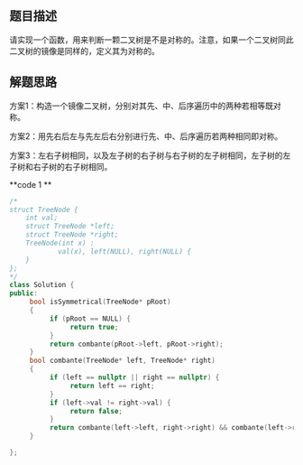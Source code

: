 ## 题目描述

请实现一个函数，用来判断一颗二叉树是不是对称的。注意，如果一个二叉树同此二叉树的镜像是同样的，定义其为对称的。

## 解题思路

方案1：构造一个镜像二叉树，分别对其先、中、后序遍历中的两种若相等既对称。

方案2：用先右后左与先左后右分别进行先、中、后序遍历若两种相同即对称。

方案3：左右子树相同，以及左子树的右子树与右子树的左子树相同，左子树的左子树和右子树的右子树相同。

**code 1 **

```c++
/*
struct TreeNode {
    int val;
    struct TreeNode *left;
    struct TreeNode *right;
    TreeNode(int x) :
            val(x), left(NULL), right(NULL) {
    }
};
*/
class Solution {
public:
     bool isSymmetrical(TreeNode* pRoot)
     {
          if (pRoot == NULL) {
               return true;
          }
          return combante(pRoot->left, pRoot->right);
     }
     bool combante(TreeNode* left, TreeNode* right)
     {
          if (left == nullptr || right == nullptr) {
               return left == right;
          }
          if (left->val != right->val) {
               return false;
          }
          return combante(left->left, right->right) && combante(left->right, right->left);
     }

};
```



